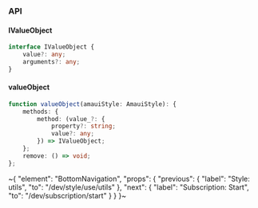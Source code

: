 

### API

#### IValueObject

```ts
interface IValueObject {
    value?: any;
    arguments?: any;
}
```

#### valueObject

```ts
function valueObject(amauiStyle: AmauiStyle): {
    methods: {
        method: (value_?: {
            property?: string;
            value?: any;
        }) => IValueObject;
    };
    remove: () => void;
};
```


~{
  "element": "BottomNavigation",
  "props": {
    "previous": {
      "label": "Style: utils",
      "to": "/dev/style/use/utils"
    },
    "next": {
      "label": "Subscription: Start",
      "to": "/dev/subscription/start"
    }
  }
}~